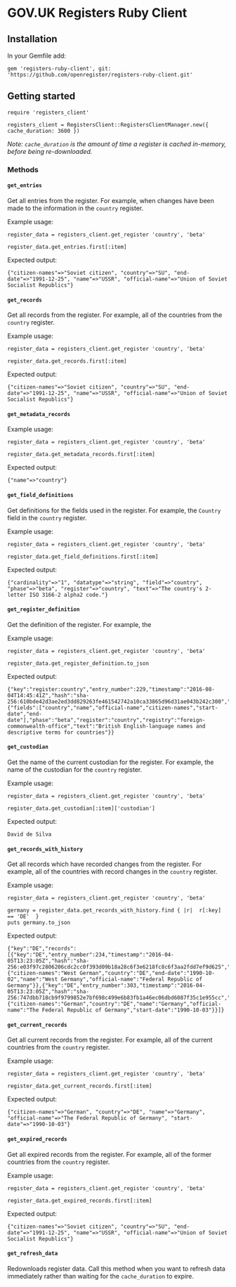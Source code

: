 # GOV.UK Registers Ruby Client

## Installation
In your Gemfile add:
```
gem 'registers-ruby-client', git: 'https://github.com/openregister/registers-ruby-client.git'
```
## Getting started 

```
require 'registers_client'

registers_client = RegistersClient::RegistersClientManager.new({ cache_duration: 3600 })
```

_Note: `cache_duration`  is the amount of time a register is cached in-memory, before being re-downloaded._

### Methods

#### `get_entries`

Get all entries from the register. For example, when changes have been made to the information in the `country` register.

Example usage:

```
register_data = registers_client.get_register 'country', 'beta'

register_data.get_entries.first[:item]
```

Expected output:

```
{"citizen-names"=>"Soviet citizen", "country"=>"SU", "end-date"=>"1991-12-25", "name"=>"USSR", "official-name"=>"Union of Soviet Socialist Republics"}
```

#### `get_records`

Get all records from the register. For example, all of the countries from the `country` register.

Example usage:

```
register_data = registers_client.get_register 'country', 'beta'

register_data.get_records.first[:item]
```

Expected output:

```
{"citizen-names"=>"Soviet citizen", "country"=>"SU", "end-date"=>"1991-12-25", "name"=>"USSR", "official-name"=>"Union of Soviet Socialist Republics"}
```

#### `get_metadata_records`

Example usage:

```
register_data = registers_client.get_register 'country', 'beta'

register_data.get_metadata_records.first[:item]
```

Expected output:

```
{"name"=>"country"}
```

#### `get_field_definitions`

Get definitions for the fields used in the register. For example, the `Country` field in the `country` register.

Example usage:

```
register_data = registers_client.get_register 'country', 'beta'

register_data.get_field_definitions.first[:item]
```

Expected output:

```
{"cardinality"=>"1", "datatype"=>"string", "field"=>"country", "phase"=>"beta", "register"=>"country", "text"=>"The country's 2-letter ISO 3166-2 alpha2 code."}
```

#### `get_register_definition`

Get the definition of the register. For example, the 

Example usage:

```
register_data = registers_client.get_register 'country', 'beta'

register_data.get_register_definition.to_json
```

Expected output:

```
{"key":"register:country","entry_number":229,"timestamp":"2016-08-04T14:45:41Z","hash":"sha-256:610bde42d3ae2ed3dd829263fe461542742a10ca33865d96d31ae043b242c300","item":{"fields":["country","name","official-name","citizen-names","start-date","end-date"],"phase":"beta","register":"country","registry":"foreign-commonwealth-office","text":"British English-language names and descriptive terms for countries"}}
```

#### `get_custodian`

Get the name of the current custodian for the register. For example, the name of the custodian for the `country` register.

Example usage:

```
register_data = registers_client.get_register 'country', 'beta'

register_data.get_custodian[:item]['custodian']
```

Expected output:

```
David de Silva
```

#### `get_records_with_history`

Get all records which have recorded changes from the register. For example, all of the countries with record changes in the `country` register. 

Example usage:

```
register_data = registers_client.get_register 'country', 'beta'

germany = register_data.get_records_with_history.find { |r|  r[:key] == 'DE'  }
puts germany.to_json
```

Expected output:

```
{"key":"DE","records":[{"key":"DE","entry_number":234,"timestamp":"2016-04-05T13:23:05Z","hash":"sha-256:e03f97c2806206cdc2cc0f393d09b18a28c6f3e6218fc8c6f3aa2fdd7ef9d625","item":{"citizen-names":"West German","country":"DE","end-date":"1990-10-02","name":"West Germany","official-name":"Federal Republic of Germany"}},{"key":"DE","entry_number":303,"timestamp":"2016-04-05T13:23:05Z","hash":"sha-256:747dbb718cb9f9799852e7bf698c499e6b83fb1a46ec06dbd6087f35c1e955cc","item":{"citizen-names":"German","country":"DE","name":"Germany","official-name":"The Federal Republic of Germany","start-date":"1990-10-03"}}]}
```

#### `get_current_records`

Get all current records from the register. For example, all of the current countries from the `country` register. 

Example usage:

```
register_data = registers_client.get_register 'country', 'beta'

register_data.get_current_records.first[:item]
```

Expected output:

```
{"citizen-names"=>"German", "country"=>"DE", "name"=>"Germany", "official-name"=>"The Federal Republic of Germany", "start-date"=>"1990-10-03"}
```

#### `get_expired_records`

Get all expired records from the register. For example, all of the former countries from the `country` register.

Example usage:

```
register_data = registers_client.get_register 'country', 'beta'

register_data.get_expired_records.first[:item]
```

Expected output:

```
{"citizen-names"=>"Soviet citizen", "country"=>"SU", "end-date"=>"1991-12-25", "name"=>"USSR", "official-name"=>"Union of Soviet Socialist Republics"}
```

#### `get_refresh_data`

Redownloads register data. Call this method when you want to refresh data immediately rather than waiting for the `cache_duration` to expire.






